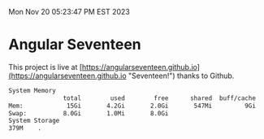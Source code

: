 Mon Nov 20 05:23:47 PM EST 2023

# Angular Seventeen


This project is live at [https://angularseventeen.github.io](https://angularseventeen.github.io "Seventeen!") thanks to Github.

```bash
System Memory
               total        used        free      shared  buff/cache   available
Mem:            15Gi       4.2Gi       2.0Gi       547Mi         9Gi        11Gi
Swap:          8.0Gi       1.0Mi       8.0Gi
System Storage
379M	.
```
